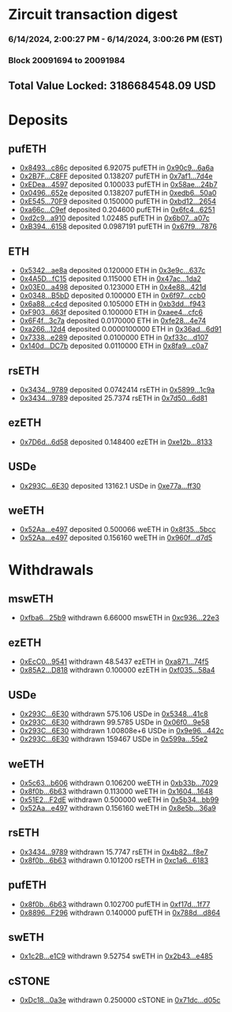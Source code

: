 # Zircuit transaction digest
### 6/14/2024, 2:00:27 PM - 6/14/2024, 3:00:26 PM (EST)
### Block 20091694 to 20091984

## Total Value Locked: 3186684548.09 USD

# Deposits
## pufETH
- [0x8493...c86c](https://etherscan.io/address/0x8493eCA71BBe028CE959c760E209E3aD73ecc86c) deposited 6.92075 pufETH in [0x90c9...6a6a](https://etherscan.io/tx/0x8493eCA71BBe028CE959c760E209E3aD73ecc86c)
- [0x2B7F...C8FF](https://etherscan.io/address/0x2B7F22c7B468B311276b594C0De8927A572CC8FF) deposited 0.138207 pufETH in [0x7af1...7d4e](https://etherscan.io/tx/0x2B7F22c7B468B311276b594C0De8927A572CC8FF)
- [0xEDea...4597](https://etherscan.io/address/0xEDea243054453ffF88F9E6cC62B5c4d5ad664597) deposited 0.100033 pufETH in [0x58ae...24b7](https://etherscan.io/tx/0xEDea243054453ffF88F9E6cC62B5c4d5ad664597)
- [0x0496...652e](https://etherscan.io/address/0x0496c22AfeE57a446C19C7e0Ee0661A17262652e) deposited 0.138207 pufETH in [0xedb6...50a0](https://etherscan.io/tx/0x0496c22AfeE57a446C19C7e0Ee0661A17262652e)
- [0xE545...70F9](https://etherscan.io/address/0xE5459921f93bA6754170E837922536D5CfE870F9) deposited 0.150000 pufETH in [0xbd12...2654](https://etherscan.io/tx/0xE5459921f93bA6754170E837922536D5CfE870F9)
- [0xa66c...C9ef](https://etherscan.io/address/0xa66ceb31a8d61999c1F6847a6c8Cd434d5b9C9ef) deposited 0.204600 pufETH in [0x6fc4...6251](https://etherscan.io/tx/0xa66ceb31a8d61999c1F6847a6c8Cd434d5b9C9ef)
- [0xd2c9...a910](https://etherscan.io/address/0xd2c991CC5BDbb00195b8c814abc1cB195Dbba910) deposited 1.02485 pufETH in [0x6b07...a07c](https://etherscan.io/tx/0xd2c991CC5BDbb00195b8c814abc1cB195Dbba910)
- [0xB394...6158](https://etherscan.io/address/0xB394794258cdD9c9FE561552AB3202F566e26158) deposited 0.0987191 pufETH in [0x67f9...7876](https://etherscan.io/tx/0xB394794258cdD9c9FE561552AB3202F566e26158)
## ETH
- [0x5342...ae8a](https://etherscan.io/address/0x5342fb388fc83bC584B20b55845401a59F6aae8a) deposited 0.120000 ETH in [0x3e9c...637c](https://etherscan.io/tx/0x5342fb388fc83bC584B20b55845401a59F6aae8a)
- [0x4A5D...fC15](https://etherscan.io/address/0x4A5D108b2ce2b6Cbb0b55194FE37f2d9a98cfC15) deposited 0.115000 ETH in [0x47ac...1da2](https://etherscan.io/tx/0x4A5D108b2ce2b6Cbb0b55194FE37f2d9a98cfC15)
- [0x03E0...a498](https://etherscan.io/address/0x03E0F2e65e940F19ae9382483E9c88f54eD9a498) deposited 0.123000 ETH in [0x4e88...421d](https://etherscan.io/tx/0x03E0F2e65e940F19ae9382483E9c88f54eD9a498)
- [0x0348...B5bD](https://etherscan.io/address/0x03484C7FBc544b6F3F3526b862a23F3C9C08B5bD) deposited 0.100000 ETH in [0x6f97...ccb0](https://etherscan.io/tx/0x03484C7FBc544b6F3F3526b862a23F3C9C08B5bD)
- [0x6a88...c4cd](https://etherscan.io/address/0x6a888760E8aAB4454253AfbA12e69fE9D431c4cd) deposited 0.105000 ETH in [0xb3dd...f943](https://etherscan.io/tx/0x6a888760E8aAB4454253AfbA12e69fE9D431c4cd)
- [0xF903...663f](https://etherscan.io/address/0xF903a2cf44D054fA077490f2857D3fFcbcaa663f) deposited 0.100000 ETH in [0xaee4...cfc6](https://etherscan.io/tx/0xF903a2cf44D054fA077490f2857D3fFcbcaa663f)
- [0x6F4f...3c7a](https://etherscan.io/address/0x6F4f874cDEB581270b3760daBA9E8Cca1E963c7a) deposited 0.0170000 ETH in [0xfe28...4e74](https://etherscan.io/tx/0x6F4f874cDEB581270b3760daBA9E8Cca1E963c7a)
- [0xa266...12d4](https://etherscan.io/address/0xa2665E3cf411a60aa487B0be3a2396DDCC5B12d4) deposited 0.0000100000 ETH in [0x36ad...6d91](https://etherscan.io/tx/0xa2665E3cf411a60aa487B0be3a2396DDCC5B12d4)
- [0x7338...e289](https://etherscan.io/address/0x73385194F46A4e2bdC0fCe9519ed0e6fba1be289) deposited 0.0100000 ETH in [0xf33c...d107](https://etherscan.io/tx/0x73385194F46A4e2bdC0fCe9519ed0e6fba1be289)
- [0x140d...DC7b](https://etherscan.io/address/0x140da86029940FC01451Ca4Df52853d94a7dDC7b) deposited 0.0110000 ETH in [0x8fa9...c0a7](https://etherscan.io/tx/0x140da86029940FC01451Ca4Df52853d94a7dDC7b)
## rsETH
- [0x3434...9789](https://etherscan.io/address/0x34349c5569e7B846c3558961552D2202760A9789) deposited 0.0742414 rsETH in [0x5899...1c9a](https://etherscan.io/tx/0x34349c5569e7B846c3558961552D2202760A9789)
- [0x3434...9789](https://etherscan.io/address/0x34349c5569e7B846c3558961552D2202760A9789) deposited 25.7374 rsETH in [0x7d50...6d81](https://etherscan.io/tx/0x34349c5569e7B846c3558961552D2202760A9789)
## ezETH
- [0x7D6d...6d58](https://etherscan.io/address/0x7D6dDBe7a31e5Ec69F0cE2Da3F3738a82e606d58) deposited 0.148400 ezETH in [0xe12b...8133](https://etherscan.io/tx/0x7D6dDBe7a31e5Ec69F0cE2Da3F3738a82e606d58)
## USDe
- [0x293C...6E30](https://etherscan.io/address/0x293C6937D8D82e05B01335F7B33FBA0c8e256E30) deposited 13162.1 USDe in [0xe77a...ff30](https://etherscan.io/tx/0x293C6937D8D82e05B01335F7B33FBA0c8e256E30)
## weETH
- [0x52Aa...e497](https://etherscan.io/address/0x52Aa899454998Be5b000Ad077a46Bbe360F4e497) deposited 0.500066 weETH in [0x8f35...5bcc](https://etherscan.io/tx/0x52Aa899454998Be5b000Ad077a46Bbe360F4e497)
- [0x52Aa...e497](https://etherscan.io/address/0x52Aa899454998Be5b000Ad077a46Bbe360F4e497) deposited 0.156160 weETH in [0x960f...d7d5](https://etherscan.io/tx/0x52Aa899454998Be5b000Ad077a46Bbe360F4e497)
# Withdrawals
## mswETH
- [0xfba6...25b9](https://etherscan.io/address/0xfba674dBBbFaFEd6da9895051E5204DE824325b9) withdrawn 6.66000 mswETH in [0xc936...22e3](https://etherscan.io/tx/0xfba674dBBbFaFEd6da9895051E5204DE824325b9)
## ezETH
- [0xEcC0...9541](https://etherscan.io/address/0xEcC0e46F64458ae70DCa30e298d20e3c993D9541) withdrawn 48.5437 ezETH in [0xa871...74f5](https://etherscan.io/tx/0xEcC0e46F64458ae70DCa30e298d20e3c993D9541)
- [0x85A2...D818](https://etherscan.io/address/0x85A21BDcee9b8B13a5131922F5BA36635fedD818) withdrawn 0.100000 ezETH in [0xf035...58a4](https://etherscan.io/tx/0x85A21BDcee9b8B13a5131922F5BA36635fedD818)
## USDe
- [0x293C...6E30](https://etherscan.io/address/0x293C6937D8D82e05B01335F7B33FBA0c8e256E30) withdrawn 575.106 USDe in [0x5348...41c8](https://etherscan.io/tx/0x293C6937D8D82e05B01335F7B33FBA0c8e256E30)
- [0x293C...6E30](https://etherscan.io/address/0x293C6937D8D82e05B01335F7B33FBA0c8e256E30) withdrawn 99.5785 USDe in [0x06f0...9e58](https://etherscan.io/tx/0x293C6937D8D82e05B01335F7B33FBA0c8e256E30)
- [0x293C...6E30](https://etherscan.io/address/0x293C6937D8D82e05B01335F7B33FBA0c8e256E30) withdrawn 1.00808e+6 USDe in [0x9e96...442c](https://etherscan.io/tx/0x293C6937D8D82e05B01335F7B33FBA0c8e256E30)
- [0x293C...6E30](https://etherscan.io/address/0x293C6937D8D82e05B01335F7B33FBA0c8e256E30) withdrawn 159467 USDe in [0x599a...55e2](https://etherscan.io/tx/0x293C6937D8D82e05B01335F7B33FBA0c8e256E30)
## weETH
- [0x5c63...b606](https://etherscan.io/address/0x5c63e6F32d1d6d5dd7Fadb5A23A24e9dD316b606) withdrawn 0.106200 weETH in [0xb33b...7029](https://etherscan.io/tx/0x5c63e6F32d1d6d5dd7Fadb5A23A24e9dD316b606)
- [0x8f0b...6b63](https://etherscan.io/address/0x8f0b918c9401E8b32994766e5CbD193a53B36b63) withdrawn 0.113000 weETH in [0x1604...1648](https://etherscan.io/tx/0x8f0b918c9401E8b32994766e5CbD193a53B36b63)
- [0x51E2...F2dE](https://etherscan.io/address/0x51E2Ec5642b995f97d60e75Ae11A587aD81aF2dE) withdrawn 0.500000 weETH in [0x5b34...bb99](https://etherscan.io/tx/0x51E2Ec5642b995f97d60e75Ae11A587aD81aF2dE)
- [0x52Aa...e497](https://etherscan.io/address/0x52Aa899454998Be5b000Ad077a46Bbe360F4e497) withdrawn 0.156160 weETH in [0x8e5b...36a9](https://etherscan.io/tx/0x52Aa899454998Be5b000Ad077a46Bbe360F4e497)
## rsETH
- [0x3434...9789](https://etherscan.io/address/0x34349c5569e7B846c3558961552D2202760A9789) withdrawn 15.7747 rsETH in [0x4b82...f8e7](https://etherscan.io/tx/0x34349c5569e7B846c3558961552D2202760A9789)
- [0x8f0b...6b63](https://etherscan.io/address/0x8f0b918c9401E8b32994766e5CbD193a53B36b63) withdrawn 0.101200 rsETH in [0xc1a6...6183](https://etherscan.io/tx/0x8f0b918c9401E8b32994766e5CbD193a53B36b63)
## pufETH
- [0x8f0b...6b63](https://etherscan.io/address/0x8f0b918c9401E8b32994766e5CbD193a53B36b63) withdrawn 0.102700 pufETH in [0xf17d...1f77](https://etherscan.io/tx/0x8f0b918c9401E8b32994766e5CbD193a53B36b63)
- [0x8896...F296](https://etherscan.io/address/0x8896B42460EcEbB749b11CefB02532ED4d75F296) withdrawn 0.140000 pufETH in [0x788d...d864](https://etherscan.io/tx/0x8896B42460EcEbB749b11CefB02532ED4d75F296)
## swETH
- [0x1c2B...e1C9](https://etherscan.io/address/0x1c2B1310C986Cf71752A5a4b805444913722e1C9) withdrawn 9.52754 swETH in [0x2b43...e485](https://etherscan.io/tx/0x1c2B1310C986Cf71752A5a4b805444913722e1C9)
## cSTONE
- [0xDc18...0a3e](https://etherscan.io/address/0xDc18ff0fE0933df4dF8f4a7390fc9bD586a20a3e) withdrawn 0.250000 cSTONE in [0x71dc...d05c](https://etherscan.io/tx/0xDc18ff0fE0933df4dF8f4a7390fc9bD586a20a3e)

